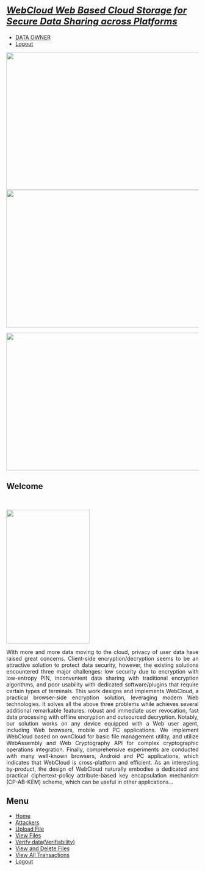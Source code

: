 <!DOCTYPE html PUBLIC "-//W3C//DTD XHTML 1.0 Transitional//EN" 

"http://www.w3.org/TR/xhtml1/DTD/xhtml1-transitional.dtd">

<html xmlns="http://www.w3.org/1999/xhtml">

<head>

<title>DATA OWNERMain</title>

<meta http-equiv="Content-Type" content="text/html; charset=utf-8" />

<link href="css/style.css" rel="stylesheet" type="text/css" />

<link rel="stylesheet" type="text/css" href="css/coin-slider.css" />

<script type="text/javascript" src="js/cufon-yui.js"></script>

<script type="text/javascript" src="js/cufon-titillium-250.js"></script>

<script type="text/javascript" src="js/jquery-1.4.2.min.js"></script>

<script type="text/javascript" src="js/script.js"></script>

<script type="text/javascript" src="js/coin-slider.min.js"></script>

<style type="text/css">

<!--

.style2 {

font-size: 24px;

font-weight: bold;

font-style: italic;

}

style3 {font-weight: bold)

style4 {

color: #FF0000;

font-weight: bold;

}
        
-->
  
</style>

</head>

<body>

<div class="main">

<div class="header">

<div class="header_resize">

<div class="logo">

<h1><a href="index.html" class="style2">WebCloud Web Based Cloud Storage for<br/>Secure Data Sharing across Platforms</a></h1>

</div>

<div class="menu_nav">

<ul>

<li class="active"><a href="DO_Main.jsp"><span>DATA OWNER</span></a></li>

<li class="active"><a href="DO_Login.jsp">Logout</a></li>

</ul>

</div>

<div class="clr"></div>

<div class="slider">

<div id="coin-slider">

<a href="#"><img src="images/slide1.jpg" width="960" height="360" alt="" /></a> <a href="#"><img src="images/slide2.jpg" width="960" height="360" alt="" /></a>

<a href="#"><img src="images/slide3.jpg" width="960" height="360" alt="" /></a> </div>

<div class="clr"></div>

</div>

<div class="clr"></div>

</div>

</div>

<div class="content">

<div class="content_resize">
<div class="mainbar">

<div class="article">

<h2>Welcome</h2>

<p class="infopost">&nbsp;</p>

<div class="img"><img src="images/img1.jpg" width="218" height="350" alt="" class="fl"/></div>

<div class="post_content">

<p align="justify" class="style4">With more and more data moving to the cloud, privacy of user data have raised great concerns. Client-side encryption/decryption seems to be an attractive solution to protect data security, however, the existing solutions encountered three major challenges: low security due to encryption with low-entropy PIN, inconvenient data sharing with traditional encryption algorithms, and poor usability with dedicated software/plugins that require certain types of terminals. This work designs and implements WebCloud, a practical browser-side encryption solution, leveraging modern Web technologies. It solves all the above three problems while achieves several additional remarkable features: robust and immediate user revocation, fast data processing with offline encryption and outsourced decryption. Notably, our solution works on any device equipped with a Web user agent, including Web browsers, mobile and PC applications. We implement WebCloud based on ownCloud for basic file management utility, and utilize WebAssembly and Web Cryptography API for complex cryptographic operations integration. Finally, comprehensive experiments are conducted with many well-known browsers, Android and PC applications, which indicates that WebCloud is cross-platform and efficient. As an interesting by-product, the design of WebCloud naturally embodies a dedicated and practical ciphertext-policy attribute-based key encapsulation mechanism (CP-AB-KEM) scheme, which can be useful in other applications...</p>

</div>

<div class="clr"></div>

</div>

</div>

<div class="sidebar">

<div class="gadget">

<h2 class="star">Menu</h2>

<div class="clr"></div>

<ul class="sb_menu style3">

<li><a href="DO_Main.jsp">Home</a></li>

<li><a href="DO_Attackers.jsp">Attackers</a></li>

<li><a href="DO_Upload.jsp">Upload File</a></li>

<li><a href="DO_ViewFiles.jsp">View Files</a></li>

<li><a href="DO VerifyFiles.jsp">Verify data(Verifiability)</a></li>

<li><a href="DO_Delete.jsp">View and Delete Files</a></li>

<li><a href="DO_Transactions.jsp">View All Transactions</a></li>

<li><a href="DO_Login.jsp">Logout</a></li>

</ul>

</div>

</div>

<div class="clr"></div>

</div>

</div>

<div class="fbg"></div>

<div class="footer">

<div class="footer_resize">

<p class="lf">&nbsp;</p>

<p class="rf">&nbsp;</p>

<div style="clear:both;"></div>

</div>

</div>

</div>

<div align=center></div>

</body>

</html>
